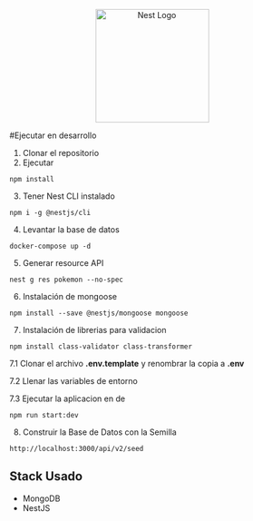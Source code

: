 <p align="center">
  <a href="http://nestjs.com/" target="blank"><img src="https://nestjs.com/img/logo-small.svg" width="200" alt="Nest Logo" /></a>
</p>

[circleci-image]: https://img.shields.io/circleci/build/github/nestjs/nest/master?token=abc123def456
[circleci-url]: https://circleci.com/gh/nestjs/nest

#Ejecutar en desarrollo

1. Clonar el repositorio
2. Ejecutar

```
npm install
```

3. Tener Nest CLI instalado

```
npm i -g @nestjs/cli
```

4. Levantar la base de datos

```
docker-compose up -d
```

5. Generar resource API

```
nest g res pokemon --no-spec
```

6. Instalación de mongoose

```
npm install --save @nestjs/mongoose mongoose
```

7. Instalación de librerias para validacion

```
npm install class-validator class-transformer
```

7.1 Clonar el archivo **.env.template** y renombrar la copia a **.env**

7.2 Llenar las variables de entorno

7.3 Ejecutar la aplicacion en de

`npm run start:dev`

8. Construir la Base de Datos con la Semilla

```
http://localhost:3000/api/v2/seed
```

## Stack Usado

- MongoDB
- NestJS
